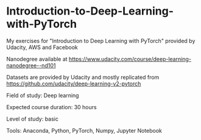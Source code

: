 # Introduction-to-Deep-Learning-with-PyTorch

My exercises for "Introduction to Deep Learning with PyTorch" provided by Udacity, AWS and Facebook

Nanodegree  available at https://www.udacity.com/course/deep-learning-nanodegree--nd101

Datasets are provided by Udacity and mostly replicated from https://github.com/udacity/deep-learning-v2-pytorch

Field of study: Deep learning

Expected course duration: 30 hours

Level of study: basic

Tools: Anaconda, Python, PyTorch, Numpy, Jupyter Notebook

